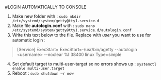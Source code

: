#LOGIN AUTOMATICALLY TO CONSOLE
1.	Make new folder with : `sudo mkdir /etc/systemd/system/getty@tty1.service.d`
2.	Make file **autologin.conf** with : `sudo nano /etc/systemd/system/getty@tty1.service.d/autologin.conf`
3.	Write this text below to the file. Replace **<username>** with *user* you want to use for automatic login :
> [Service]
> ExecStart=
> ExecStart=-/usr/bin/agetty --autologin &lt;username&gt; --noclear %I 38400 linux
> Type=simple
4.	Set default target to multi-user-target so no errors shows up :
    `systemctl enable multi-user.target`
5.	Reboot : `sudo shutdown –r now`
